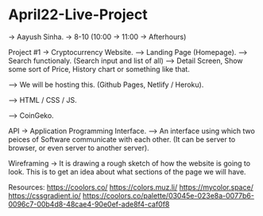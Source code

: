 # April22-Live-Project

-> Aayush Sinha.
-> 8-10 (10:00 -> 11:00 -> Afterhours)

Project #1
-> Cryptocurrency Website.
--> Landing Page (Homepage).
--> Search functionaly. (Search input and list of all)
--> Detail Screen, Show some sort of Price, History chart or something like that.

--> We will be hosting this. (Github Pages, Netlify / Heroku).

--> HTML / CSS / JS.

--> CoinGeko.

API -> Application Programming Interface.
--> An interface using which two peices of Software communicate with each other. (It can be server to browser, or even server to another server).

Wireframing -> It is drawing a rough sketch of how the website is going to look. This is to get an idea about what sections of the page we will have.

Resources:
https://coolors.co/
https://colors.muz.li/
https://mycolor.space/
https://cssgradient.io/
https://coolors.co/palette/03045e-023e8a-0077b6-0096c7-00b4d8-48cae4-90e0ef-ade8f4-caf0f8